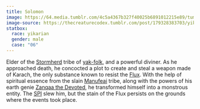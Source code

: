 ```yaml
---
title: Solomon
image: https://64.media.tumblr.com/4c5a4367b327f40025b6891012215e89/tumblr_inline_pgxgf09FuH1rkapbx_400.gifv
image-source: https://thecreaturecodex.tumblr.com/post/179328383703/yikaria-yak-folk
statbox:
  race: yikarian
  gender: male
  case: "06"
---
```


Elder of the [Stormherd](../orgs/stormherd) tribe of
[yak-folk](../creatures/yikarians), and a powerful diviner. As he approached death,
he concocted a plot to create and steal a weapon made of Karach, the only
substance known to resist the [Flux](../locales/flux). With the help of
spiritual essence from the
slain [Manufeai](../orgs/manufeai) tribe, along with the powers of his earth
genie [Zanqaa the Devoted](zanqaa-the-devoted), he transformed himself into a
monstrous entity. The [SPI](../orgs/spi) slew him, but the stain of the Flux
persists on the grounds where the events took place.
